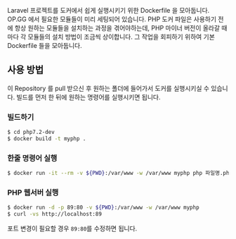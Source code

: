 Laravel 프로젝트를 도커에서 쉽게 실행시키기 위한 Dockerfile 을 모아둡니다. OP.GG 에서 필요한 모듈들이 미리 세팅되어 있습니다. PHP 도커 파일은 사용하기 전에 항상 원하는 모듈들을 설치하는 과정을 겪어야하는데, PHP 마이너 버전이 올라갈 때 마다 각 모듈들의 설치 방법이 조금씩 상이합니다. 그 작업을 회피하기 위하여 기본 Dockerfile 들을 모아둡니다.

## 사용 방법
이 Repository 를 pull 받으신 후 원하는 폴더에 들어가서 도커를 실행시키실 수 있습니다. 빌드를 먼저 한 뒤에 원하는 명령어를 실행시키면 됩니다.

### 빌드하기

```bash
$ cd php7.2-dev
$ docker build -t myphp .
```

### 한줄 명령어 실행
```bash
$ docker run -it --rm -v ${PWD}:/var/www -w /var/www myphp php 파일명.php
```

### PHP 웹서버 실행
```bash
$ docker run -d -p 89:80 -v ${PWD}:/var/www -w /var/www myphp
$ curl -vs http://localhost:89
```
포트 변경이 필요할 경우 `89:80`를 수정하면 됩니다.
